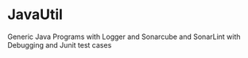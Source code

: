 # JavaUtil
Generic Java Programs with Logger and Sonarcube and SonarLint with Debugging and Junit test cases
